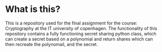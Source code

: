 # What is this?
This is a repository used for the final assignment for the course: Cryptography at the IT university of copenhagen. The functionality of this repository contains a fully functioning secret sharing python class, which can create a secret based on a polynomial and return shares which can then recreate the polynomail, and the secret.



